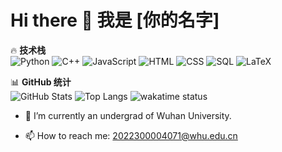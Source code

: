# Hi there 👋 我是 [你的名字]

🔥 **技术栈**  
![Python](https://img.shields.io/badge/-Python-3776AB?logo=python&logoColor=white)
![C++](https://img.shields.io/badge/-C++-00599C?logo=cplusplus&logoColor=white)
![JavaScript](https://img.shields.io/badge/-JavaScript-F7DF1E?logo=javascript&logoColor=black)
![HTML](https://img.shields.io/badge/-HTML-E34F26?logo=html5&logoColor=white)
![CSS](https://img.shields.io/badge/-CSS-1572B6?logo=css3&logoColor=white)
![SQL](https://img.shields.io/badge/-SQL-4479A1?logo=mysql&logoColor=white)
![LaTeX](https://img.shields.io/badge/-LaTeX-47A141?logo=latex&logoColor=white)

<!-- 📚 **开源项目**  
- [项目1](链接): 简介
- [项目2](链接): 简介 -->

📊 **GitHub 统计**  
![GitHub Stats](https://github-readme-stats.vercel.app/api?username=Hallucinatie&show_icons=true&theme=radical)
![Top Langs](https://github-readme-stats.vercel.app/api/top-langs/?username=Hallucinatie&layout=compact&theme=radical)
![wakatime status](https://github-readme-stats.vercel.app/api/wakatime?username=Hallucinatie)


- 🔭 I’m currently an undergrad of Wuhan University.
<!-- - 🌱 I’m currently learning ...
- 👯 I’m looking to collaborate on ...
- 🤔 I’m looking for help with ...
- 💬 Ask me about ... -->
- 📫 How to reach me: 2022300004071@whu.edu.cn
<!-- - 😄 Pronouns: ...
- ⚡ Fun fact: ... -->

